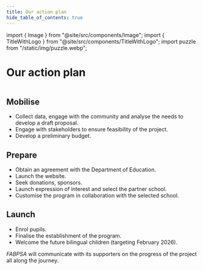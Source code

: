 ```yaml
---
title: Our action plan
hide_table_of_contents: true
---
```


import { Image } from "@site/src/components/Image";
import { TitleWithLogo } from "@site/src/components/TitleWithLogo";
import puzzle from "/static/img/puzzle.webp";

<TitleWithLogo>

# Our action plan

</TitleWithLogo>

<div style={{	display: "flex", gap: "64px" }}>

<div style={{ paddingTop: "64px" }}>

<Image  className="ourActionPlanImage" src={puzzle} alt="" width={250} />

</div>

<div>

## Mobilise

- Collect data, engage with the community and analyse the needs to develop a draft proposal.
- Engage with stakeholders to ensure feasibility of the project.
- Develop a preliminary budget.

## Prepare

- Obtain an agreement with the Department of Education.
- Launch the website.
- Seek donations, sponsors.
- Launch expression of interest and select the partner school.
- Customise the program in collaboration with the selected school.

## Launch

- Enrol pupils.
- Finalise the establishment of the program.
- Welcome the future bilingual children (targeting February 2026).

</div>

</div>

<p><em>FABPSA</em> will communicate with its supporters on the progress of the project all along the journey.</p>
